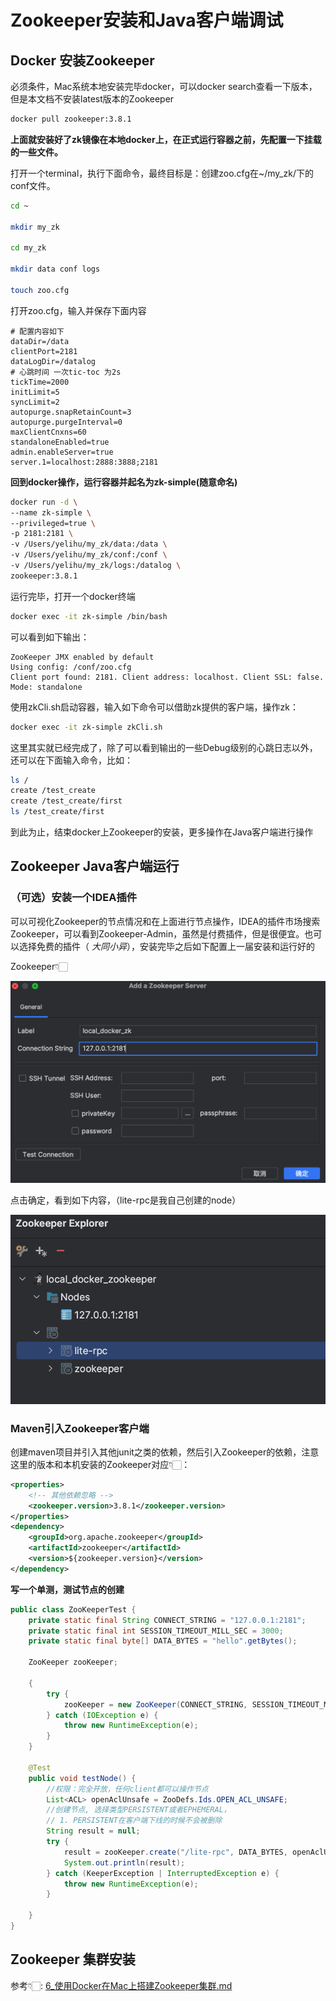 # Zookeeper安装和Java客户端调试

## Docker 安装Zookeeper

必须条件，Mac系统本地安装完毕docker，可以docker search查看一下版本，但是本文档不安装latest版本的Zookeeper

```bash
docker pull zookeeper:3.8.1
```

**上面就安装好了zk镜像在本地docker上，在正式运行容器之前，先配置一下挂载的一些文件。**

打开一个terminal，执行下面命令，最终目标是：创建zoo.cfg在~/my_zk/下的conf文件。

```bash
cd ~

mkdir my_zk

cd my_zk

mkdir data conf logs

touch zoo.cfg
```

打开zoo.cfg，输入并保存下面内容

```
# 配置内容如下
dataDir=/data
clientPort=2181
dataLogDir=/datalog
# 心跳时间 一次tic-toc 为2s
tickTime=2000
initLimit=5
syncLimit=2
autopurge.snapRetainCount=3
autopurge.purgeInterval=0
maxClientCnxns=60
standaloneEnabled=true
admin.enableServer=true
server.1=localhost:2888:3888;2181
```

**回到docker操作，运行容器并起名为zk-simple(随意命名)**

```bash
docker run -d \
--name zk-simple \
--privileged=true \
-p 2181:2181 \
-v /Users/yelihu/my_zk/data:/data \
-v /Users/yelihu/my_zk/conf:/conf \
-v /Users/yelihu/my_zk/logs:/datalog \
zookeeper:3.8.1
```

运行完毕，打开一个docker终端

```bash
docker exec -it zk-simple /bin/bash
```

可以看到如下输出：

```
ZooKeeper JMX enabled by default
Using config: /conf/zoo.cfg
Client port found: 2181. Client address: localhost. Client SSL: false.
Mode: standalone
```

使用zkCli.sh启动容器，输入如下命令可以借助zk提供的客户端，操作zk：

```bash
docker exec -it zk-simple zkCli.sh
```

这里其实就已经完成了，除了可以看到输出的一些Debug级别的心跳日志以外，还可以在下面输入命令，比如：

```bash
ls /
create /test_create
create /test_create/first
ls /test_create/first
```

到此为止，结束docker上Zookeeper的安装，更多操作在Java客户端进行操作

## Zookeeper Java客户端运行

### （可选）安装一个IDEA插件

可以可视化Zookeeper的节点情况和在上面进行节点操作，IDEA的插件市场搜索Zookeeper，可以看到Zookeeper-Admin，虽然是付费插件，但是很便宜。也可以选择免费的插件（
*大同小异*），安装完毕之后如下配置上一届安装和运行好的

Zookeeper👇🏻

![image-20230914140450979](./assets/image-20230914140450979.png)

点击确定，看到如下内容，（lite-rpc是我自己创建的node）

![image-20230914140347395](./assets/image-20230914140347395.png)

###  

### Maven引入Zookeeper客户端

创建maven项目并引入其他junit之类的依赖，然后引入Zookeeper的依赖，注意这里的版本和本机安装的Zookeeper对应👇🏻：

```xml
<properties>
  	<!-- 其他依赖忽略 -->
    <zookeeper.version>3.8.1</zookeeper.version>
</properties>
<dependency>
    <groupId>org.apache.zookeeper</groupId>
    <artifactId>zookeeper</artifactId>
    <version>${zookeeper.version}</version>
</dependency>
```

**写一个单测，测试节点的创建**

```java
public class ZooKeeperTest {
    private static final String CONNECT_STRING = "127.0.0.1:2181";
    private static final int SESSION_TIMEOUT_MILL_SEC = 3000;
    private static final byte[] DATA_BYTES = "hello".getBytes();

    ZooKeeper zooKeeper;

    {
        try {
            zooKeeper = new ZooKeeper(CONNECT_STRING, SESSION_TIMEOUT_MILL_SEC, null);
        } catch (IOException e) {
            throw new RuntimeException(e);
        }
    }

    @Test
    public void testNode() {
        //权限：完全开放，任何client都可以操作节点
        List<ACL> openAclUnsafe = ZooDefs.Ids.OPEN_ACL_UNSAFE;
        //创建节点, 选择类型PERSISTENT或者EPHEMERAL，
        // 1. PERSISTENT在客户端下线的时候不会被删除
        String result = null;
        try {
            result = zooKeeper.create("/lite-rpc", DATA_BYTES, openAclUnsafe, CreateMode.PERSISTENT);
            System.out.println(result);
        } catch (KeeperException | InterruptedException e) {
            throw new RuntimeException(e);
        }

    }
}
```

## Zookeeper 集群安装

参考👇🏻:
[6_使用Docker在Mac上搭建Zookeeper集群.md](6_%E4%BD%BF%E7%94%A8Docker%E5%9C%A8Mac%E4%B8%8A%E6%90%AD%E5%BB%BAZookeeper%E9%9B%86%E7%BE%A4.md)
